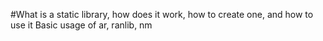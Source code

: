 #What is a static library, how does it work, how to create one, and how to use it
Basic usage of ar, ranlib, nm